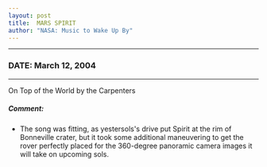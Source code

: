 ```yaml
---
layout: post
title:  MARS SPIRIT
author: "NASA: Music to Wake Up By"
---
```


----
### DATE: March 12, 2004
----
On Top of the World by the Carpenters

##### Comment:
* The song was fitting, as yestersols's drive put Spirit at the rim of Bonneville crater, but it took some additional maneuvering to get the rover perfectly placed for the 360-degree panoramic camera images it will take on upcoming sols.
